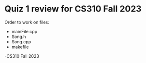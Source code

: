 <h1> Quiz 1 review for CS310 Fall 2023 </h1>

Order to work on files:

<ul>
  <li>mainFile.cpp</li>
  <li>Song.h</li>
  <li>Song.cpp</li>
  <li>makefile</li>
</ul>

-CS310 Fall 2023
